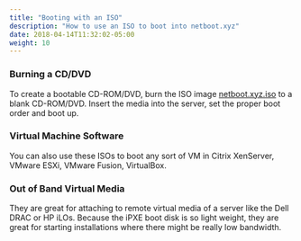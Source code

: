 ```yaml
---
title: "Booting with an ISO"
description: "How to use an ISO to boot into netboot.xyz"
date: 2018-04-14T11:32:02-05:00
weight: 10
---
```


### Burning a CD/DVD
To create a bootable CD-ROM/DVD, burn the ISO image [netboot.xyz.iso](https://boot.netboot.xyz/ipxe/netboot.xyz.iso) to a blank CD-ROM/DVD.  Insert the media into the server, set the proper boot order and boot up.

### Virtual Machine Software
You can also use these ISOs to boot any sort of VM in Citrix XenServer, VMware ESXi, VMware Fusion, VirtualBox.

### Out of Band Virtual Media
They are great for attaching to remote virtual media of a server like the Dell DRAC or HP iLOs.  Because the iPXE boot disk is so light weight, they are great for starting installations where there might be really low bandwidth.
